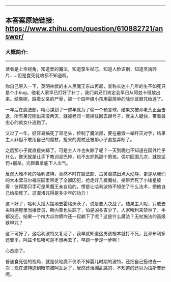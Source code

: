 ----------------------------------------
## 本答案原始链接: https://www.zhihu.com/question/610882721/answer/
### 大概简介: 
----------------------------------------
读者是上帝视角，知道爱的魔法，知道孪生杖芯，知道人脸识别，知道灵魂碎片……但是食死徒啥都不知道啊。

你自己带入一下，英明神武的主人黑魔王东山再起，宣称长达十几年的生不如死只是个小bug，他老人家早已打好了补丁，我们弟兄们肯定会早日从阿兹卡班放出来。结果呢，踩着父亲的尸骨，被一个四年级小孩用最简单的除你武器咒给逃了。

一年后在魔法部，精心谋划了一整年就为了偷一个预言球，结果又被邓老头正面击退，所有弟兄刚出来没两天，就被老邓一窝捆住回去蹲号子，就主人腿快，带着最忠心的疯女仆逃跑了。

又过了一年，好容易搞死了邓老头，控制了魔法部，要在暑假一举歼灭对手，结果主人非但不敢用自己的魔杖，抢来的魔杖还被那小子直接弄断了。

之后那小子就直接失踪了。可是主人咋也失踪了呢？一天到晚也不知道在国外忙乎什么，整天就是让手下教训泥巴种，也不去抓抓那个男孩。偶尔回国几次，就是惩罚+屠杀，光顾着拿底下人出气。

反观大难不死的哈利波特，竟然不时在魔法部、古灵阁搞出点大动静，更是从我们的大本营马尔福庄园里带走了全部囚犯，抢走好几根魔杖，捎带弄死了小矮星彼得！彼得那只手可是黑魔王亲自给的，愣是让哈利波特不知使了什么法术，把他自己给掐死了。这混淆咒得是多少年的功力！

这下好了，哈利大摇大摆地去霍格沃茨了，说是要大决战了。结果主人呢，只敢去尖叫棚屋里当播音员，斯内普也失踪了，怕是凶多吉少了。人家哈利来禁林了，手都没还，结果一个啃大瓜你俩咋还一起躺下了呢？这是什么魔法？无杖施法的高级铁甲咒？

这下可好了，这哈利波特又复活了，我早就知道这男孩根本就打不死，比邓布利多还邪乎，阿兹卡班咱可是不想再去了，早跑一步是一步啊！

心态崩了。

普通食死徒的视角，就是伏地魔不仅杀不掉婴儿时期的波特，还把自己搭进去一次；现在波特送到眼前被阿瓦达了，居然还活蹦乱跳的，不知道的还以为拉斯普廷呢。